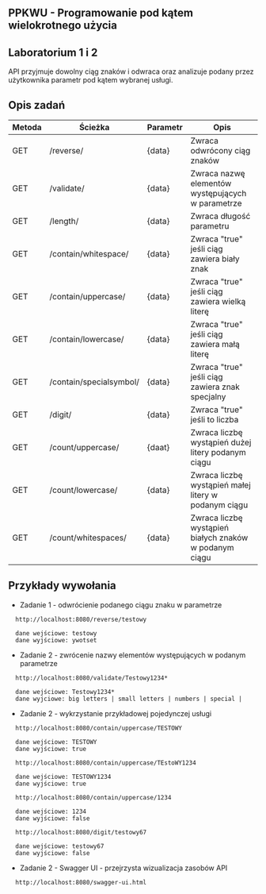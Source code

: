 ## PPKWU - Programowanie pod kątem wielokrotnego użycia

## Laboratorium 1 i 2

API przyjmuje dowolny ciąg znaków i odwraca oraz analizuje podany przez użytkownika parametr pod kątem wybranej usługi.

## Opis zadań
| Metoda | Ścieżka                     | Parametr | Opis                                                    |
|--------|-----------------------------|----------|---------------------------------------------------------|
| GET    | /reverse/                   | {data}   | Zwraca odwrócony ciąg znaków                            |
| GET    | /validate/                  | {data}   | Zwraca nazwę elementów występujących w parametrze       |
| GET    | /length/                    | {data}   | Zwraca długość parametru                                |
| GET    | /contain/whitespace/        | {data}   | Zwraca "true" jeśli ciąg zawiera biały znak             |
| GET    | /contain/uppercase/         | {data}   | Zwraca "true" jeśli ciąg zawiera wielką literę          |
| GET    | /contain/lowercase/         | {data}   | Zwraca "true" jeśli ciąg zawiera małą literę            |
| GET    | /contain/specialsymbol/     | {data}   | Zwraca "true" jeśli ciąg zawiera znak specjalny         |
| GET    | /digit/                     | {data}   | Zwraca "true" jeśli to liczba                           |
| GET    | /count/uppercase/           | {daat}   | Zwraca liczbę wystąpień dużej litery podanym ciągu      |
| GET    | /count/lowercase/           | {data}   | Zwraca liczbę wystąpień małej litery w podanym ciągu    |
| GET    | /count/whitespaces/         | {data}   | Zwraca liczbę wystąpień białych znaków w podanym ciągu  |

## Przykłady wywołania
* Zadanie 1 - odwrócienie podanego ciągu znaku w parametrze
```
  http://localhost:8080/reverse/testowy
  
  dane wejściowe: testowy
  dane wyjściowe: ywotset
```
* Zadanie 2 - zwrócenie nazwy elementów występujących w podanym parametrze
```
  http://localhost:8080/validate/Testowy1234*
  
  dane wejściowe: Testowy1234*
  dane wyjciowe: big letters | small letters | numbers | special |
```
* Zadanie 2 - wykrzystanie przykładowej pojedynczej usługi
```
  http://localhost:8080/contain/uppercase/TESTOWY
  
  dane wejściowe: TESTOWY
  dane wyjściowe: true
```
```
  http://localhost:8080/contain/uppercase/TEstoWY1234  
  
  dane wejściowe: TESTOWY1234
  dane wyjściowe: true
```
```
  http://localhost:8080/contain/uppercase/1234
  
  dane wejściowe: 1234
  dane wyjściowe: false
```
```
  http://localhost:8080/digit/testowy67
  
  dane wejściowe: testowy67
  dane wyjściowe: false
```
* Zadanie 2 - Swagger UI - przejrzysta wizualizacja zasobów API
```
  http://localhost:8080/swagger-ui.html
```
